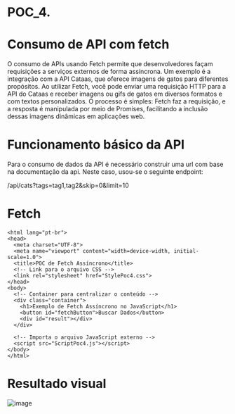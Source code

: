 # POC_4.
# Consumo de API com fetch
O consumo de APIs usando Fetch permite que desenvolvedores façam requisições a serviços externos de forma assíncrona. Um exemplo é a integração com a API Cataas, que oferece imagens de gatos para diferentes propósitos. Ao utilizar Fetch, você pode enviar uma requisição HTTP para a API do Cataas e receber imagens ou gifs de gatos em diversos formatos e com textos personalizados. O processo é simples: Fetch faz a requisição, e a resposta é manipulada por meio de Promises, facilitando a inclusão dessas imagens dinâmicas em aplicações web.

# Funcionamento básico da API
Para o consumo de dados da API é necessário construir uma url com base na documentação da api. Neste caso, usou-se o seguinte endpoint:

/api/cats?tags=tag1,tag2&skip=0&limit=10

# Fetch

```<!DOCTYPE html>
<html lang="pt-br">
<head>
  <meta charset="UTF-8">
  <meta name="viewport" content="width=device-width, initial-scale=1.0">
  <title>POC de Fetch Assíncrono</title>
  <!-- Link para o arquivo CSS -->
  <link rel="stylesheet" href="StylePoc4.css">
</head>
<body>
  <!-- Container para centralizar o conteúdo -->
  <div class="container">
    <h1>Exemplo de Fetch Assíncrono no JavaScript</h1>
    <button id="fetchButton">Buscar Dados</button>
    <div id="result"></div>
  </div>

  <!-- Importa o arquivo JavaScript externo -->
  <script src="ScriptPoc4.js"></script>
</body>
</html>
```

# Resultado visual
![image](https://github.com/user-attachments/assets/f42685ea-b2c8-441b-9baa-54b163e61331)

